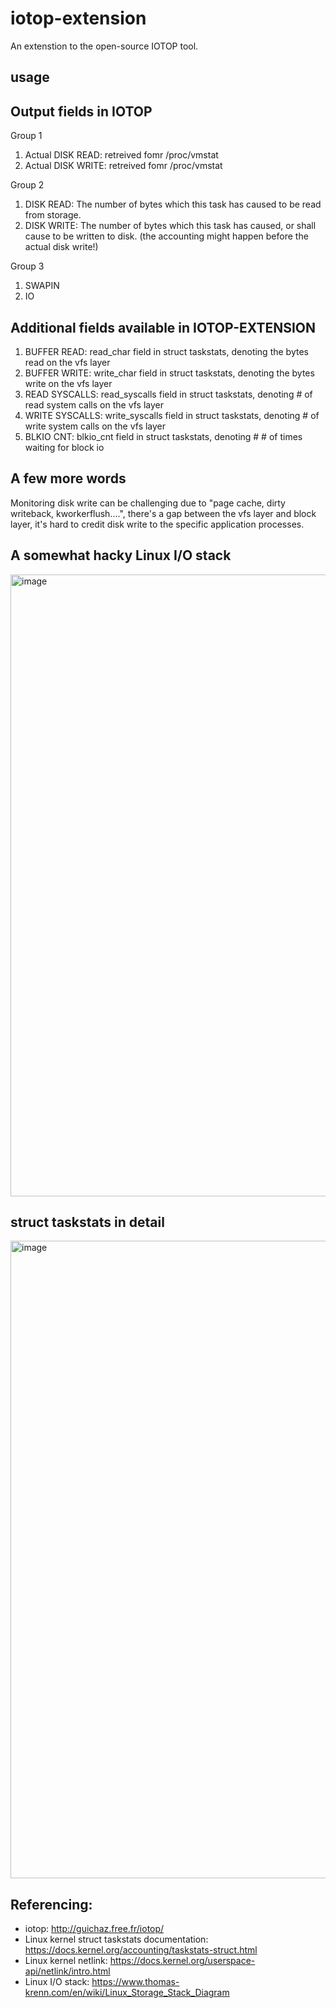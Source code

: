 # iotop-extension
An extenstion to the open-source IOTOP tool.

## usage



## Output fields in IOTOP
Group 1
1. Actual DISK READ: retreived fomr /proc/vmstat
2. Actual DISK WRITE: retreived fomr /proc/vmstat

Group 2
1. DISK READ:  The number of bytes which this task has caused to be read from storage.
2. DISK WRITE: The number of bytes which this task has caused, or shall cause to be written to disk. (the accounting might happen before the actual disk write!)

Group 3
1. SWAPIN
2. IO


## Additional fields available in IOTOP-EXTENSION
1. BUFFER READ:     read_char field in struct taskstats, denoting the bytes read on the vfs layer
2. BUFFER WRITE:    write_char field in struct taskstats, denoting the bytes write on the vfs layer
3. READ SYSCALLS:   read_syscalls field in struct taskstats, denoting # of read system calls on the vfs layer
4. WRITE SYSCALLS:  write_syscalls field in struct taskstats, denoting # of write system calls on the vfs layer
5. BLKIO CNT:       blkio_cnt field in struct taskstats, denoting # # of times waiting for block io

## A few more words
Monitoring disk write can be challenging due to "page cache, dirty writeback, kworkerflush....", there's a gap between the vfs layer and block layer,
it's hard to credit disk write to the specific application processes.

## A somewhat hacky Linux I/O stack
<img width="995" alt="image" src="https://github.com/hazelnut-99/iotop-extension/assets/130122455/fac62039-5af6-43f8-99e4-223449ec70bf">

## struct taskstats in detail
<img width="1020" alt="image" src="https://github.com/hazelnut-99/iotop-extension/assets/130122455/35951285-bf0c-4587-8318-5e42efab6906">


## Referencing: 
- iotop: http://guichaz.free.fr/iotop/
- Linux kernel struct taskstats documentation: https://docs.kernel.org/accounting/taskstats-struct.html
- Linux kernel netlink: https://docs.kernel.org/userspace-api/netlink/intro.html
- Linux I/O stack: https://www.thomas-krenn.com/en/wiki/Linux_Storage_Stack_Diagram 


